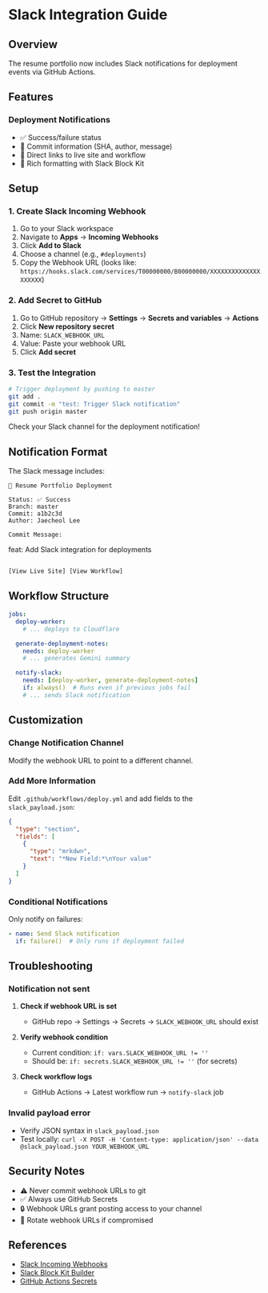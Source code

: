 # Slack Integration Guide

## Overview

The resume portfolio now includes Slack notifications for deployment events via GitHub Actions.

## Features

### Deployment Notifications
- ✅ Success/failure status
- 📝 Commit information (SHA, author, message)
- 🔗 Direct links to live site and workflow
- 🎨 Rich formatting with Slack Block Kit

## Setup

### 1. Create Slack Incoming Webhook

1. Go to your Slack workspace
2. Navigate to **Apps** → **Incoming Webhooks**
3. Click **Add to Slack**
4. Choose a channel (e.g., `#deployments`)
5. Copy the Webhook URL (looks like: `https://hooks.slack.com/services/T00000000/B00000000/XXXXXXXXXXXXXXXXXXXX`)

### 2. Add Secret to GitHub

1. Go to GitHub repository → **Settings** → **Secrets and variables** → **Actions**
2. Click **New repository secret**
3. Name: `SLACK_WEBHOOK_URL`
4. Value: Paste your webhook URL
5. Click **Add secret**

### 3. Test the Integration

```bash
# Trigger deployment by pushing to master
git add .
git commit -m "test: Trigger Slack notification"
git push origin master
```

Check your Slack channel for the deployment notification!

## Notification Format

The Slack message includes:

```
🚀 Resume Portfolio Deployment

Status: ✅ Success
Branch: master
Commit: a1b2c3d
Author: Jaecheol Lee

Commit Message:
```
feat: Add Slack integration for deployments
```

[View Live Site] [View Workflow]
```

## Workflow Structure

```yaml
jobs:
  deploy-worker:
    # ... deploys to Cloudflare

  generate-deployment-notes:
    needs: deploy-worker
    # ... generates Gemini summary

  notify-slack:
    needs: [deploy-worker, generate-deployment-notes]
    if: always()  # Runs even if previous jobs fail
    # ... sends Slack notification
```

## Customization

### Change Notification Channel
Modify the webhook URL to point to a different channel.

### Add More Information
Edit `.github/workflows/deploy.yml` and add fields to the `slack_payload.json`:

```json
{
  "type": "section",
  "fields": [
    {
      "type": "mrkdwn",
      "text": "*New Field:*\nYour value"
    }
  ]
}
```

### Conditional Notifications
Only notify on failures:

```yaml
- name: Send Slack notification
  if: failure()  # Only runs if deployment failed
```

## Troubleshooting

### Notification not sent

1. **Check if webhook URL is set**
   - GitHub repo → Settings → Secrets → `SLACK_WEBHOOK_URL` should exist

2. **Verify webhook condition**
   - Current condition: `if: vars.SLACK_WEBHOOK_URL != ''`
   - Should be: `if: secrets.SLACK_WEBHOOK_URL != ''` (for secrets)

3. **Check workflow logs**
   - GitHub Actions → Latest workflow run → `notify-slack` job

### Invalid payload error

- Verify JSON syntax in `slack_payload.json`
- Test locally: `curl -X POST -H 'Content-type: application/json' --data @slack_payload.json YOUR_WEBHOOK_URL`

## Security Notes

- ⚠️ Never commit webhook URLs to git
- ✅ Always use GitHub Secrets
- 🔒 Webhook URLs grant posting access to your channel
- 🔄 Rotate webhook URLs if compromised

## References

- [Slack Incoming Webhooks](https://api.slack.com/messaging/webhooks)
- [Slack Block Kit Builder](https://app.slack.com/block-kit-builder)
- [GitHub Actions Secrets](https://docs.github.com/en/actions/security-guides/encrypted-secrets)
